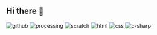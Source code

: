 ## Hi there 👋
![github](https://img.shields.io/badge/GitHub-000000?style=for-the-badge&logo=GitHub&logoColor=white)
![processing](https://img.shields.io/badge/Processing-blue?style=for-the-badge&logo=processingfoundation&logoColor=white)
![scratch](https://img.shields.io/badge/Scratch-yellow?style=for-the-badge&logo=scratch&logoColor=white)
![html](https://img.shields.io/badge/Html-red?style=for-the-badge&logo=html5&logoColor=white)
![css](https://img.shields.io/badge/Css-blue?style=for-the-badge&logo=Css&logoColor=white)
![c-sharp](https://img.shields.io/badge/Sharp-violet?style=for-the-badge&logo=C&logoColor=white)


<!--
**Mathias3e/Mathias3e** is a ✨ _special_ ✨ repository because its `README.md` (this file) appears on your GitHub profile.


Here are some ideas to get you started:

- 🔭 I’m currently working on ...
- 🌱 I’m currently learning ...
- 👯 I’m looking to collaborate on ...
- 🤔 I’m looking for help with ...
- 💬 Ask me about ...
- 📫 How to reach me: ...
- 😄 Pronouns: ...
- ⚡ Fun fact: ...
-->
